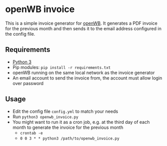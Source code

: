 # openWB invoice

This is a simple invoice generator for [openWB](https://openwb.de/main/). It generates a PDF invoice for the previous month and then sends it to the email address configured in the config file.

## Requirements
- [Python 3](https://www.python.org/downloads/)
- Pip modules: `pip install -r requirements.txt`
- openWB running on the same local network as the invoice generator
- An email account to send the invoice from, the account must allow login over password

## Usage
- Edit the config file `config.yml` to match your needs
- Run `python3 openwb_invoice.py`
- You might want to run it as a cron job, e.g. at the third day of each month to generate the invoice for the previous month
    - `crontab -e`
    - `0 0 3 * * python3 /path/to/openwb_invoice.py`
